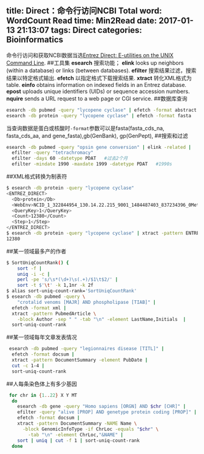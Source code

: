 title: Direct：命令行访问NCBI
Total word: WordCount
Read time: Min2Read
date: 2017-01-13 21:13:07
tags: Direct
categories: Bioinformatics
---
命令行访问和获取NCBI数据当选[Entrez Direct: E-utilities on the UNIX Command Line](https://www.ncbi.nlm.nih.gov/books/NBK179288/).
##工具集
**esearch** 搜索功能；
**elink** looks up neighbors (within a database) or links (between databases).
**efilter** 搜索结果过滤，搜索结果以特定格式输出.
**efetch** 以指定格式下载搜索结果.
**xtract** 转化XML格式为table.
**einfo** obtains information on indexed fields in an Entrez database.
**epost** uploads unique identifiers (UIDs) or sequence accession numbers.
**nquire** sends a URL request to a web page or CGI service.
##数据库查询
``` bash
esearch -db pubmed -query "lycopene cyclase" | efetch -format abstract
esearch -db protein -query "lycopene cyclase" | efetch -format fasta
```
当查询数据是蛋白或核酸时<code>-format</code>参数可以是fasta(fasta_cds_na, fasta_cds_aa, and gene_fasta),gb(GenBank), gp(GenPept),
##搜索和过滤
``` bash
esearch -db pubmed -query "opsin gene conversion" | elink -related | 
  efilter -query "tetrachromacy"
  efilter -days 60 -datetype PDAT   #过去2个月
  efilter -mindate 1990 -maxdate 1999 -datetype PDAT   #1990s
```
##XML格式转换为制表符
``` bash
$ esearch -db protein -query "lycopene cyclase" 
<ENTREZ_DIRECT>
  <Db>protein</Db>
  <WebEnv>NCID_1_322844954_130.14.22.215_9001_1484487403_837234396_0MetA0_S_MegaStore_F_1</WebEnv>
  <QueryKey>1</QueryKey>
  <Count>12380</Count>
  <Step>1</Step>
</ENTREZ_DIRECT>
$ esearch -db protein -query "lycopene cyclase" | xtract -pattern ENTREZ_DIRECT -element Count
12380
```
##某一领域最多产的作者
``` bash
$ SortUniqCountRank() {
    sort -f |
    uniq -i -c |
    perl -pe 's/\s*(\d+)\s(.+)/$1\t$2/' |
    sort -t $'\t' -k 1,1nr -k 2f
$ alias sort-uniq-count-rank='SortUniqCountRank'
$ esearch -db pubmed -query \
    "crotalid venoms [MAJR] AND phospholipase [TIAB]" |
  efetch -format xml |
  xtract -pattern PubmedArticle \
    -block Author -sep " " -tab "\n" -element LastName,Initials  |
  sort-uniq-count-rank
```
##某一领域每年文章发表情况
``` bash
 esearch -db pubmed -query "legionnaires disease [TITL]" |
  efetch -format docsum |
  xtract -pattern DocumentSummary -element PubDate |
  cut -c 1-4 |
  sort-uniq-count-rank
```
##人每条染色体上有多少基因
``` bash
 for chr in {1..22} X Y MT
  do
    esearch -db gene -query "Homo sapiens [ORGN] AND $chr [CHR]" |
    efilter -query "alive [PROP] AND genetype protein coding [PROP]" |
    efetch -format docsum |
    xtract -pattern DocumentSummary -NAME Name \
      -block GenomicInfoType -if ChrLoc -equals "$chr" \
        -tab "\n" -element ChrLoc,"&NAME" |
    sort | uniq | cut -f 1 | sort-uniq-count-rank
  done
```
